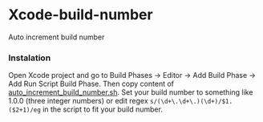 Xcode-build-number
==================

Auto increment build number

### Instalation

Open Xcode project and go to Build Phases -> Editor -> Add Build Phase -> Add Run Script Build Phase. Then copy content of [auto_increment_build_number.sh](http://). Set your build number to something like 1.0.0 (three integer numbers) or edit regex `s/(\d+\.\d+\.)(\d+)/$1.($2+1)/eg` in the script to fit your build number.
